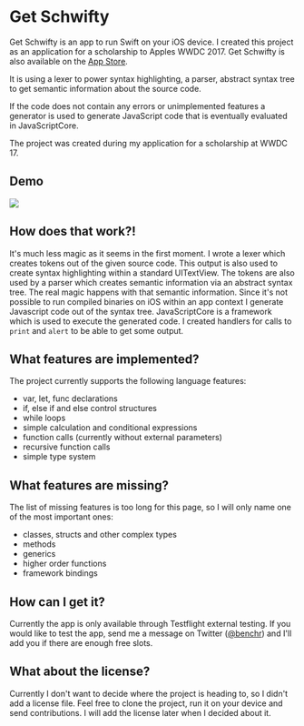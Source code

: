 # Get Schwifty

Get Schwifty is an app to run Swift on your iOS device. I created this project as an application for a scholarship to Apples WWDC 2017. Get Schwifty is also available on the [App Store](https://itunes.apple.com/de/app/get-schwifty/id1222398681?l=en&mt=8).

It is using a lexer to power syntax highlighting, a parser, abstract syntax tree to get semantic information about the source code.

If the code does not contain any errors or unimplemented features a generator is used to generate JavaScript code that is eventually evaluated in JavaScriptCore.

The project was created during my application for a scholarship at WWDC 17.

## Demo

![](img/live.gif)

## How does that work?!

It's much less magic as it seems in the first moment. I wrote a lexer which creates tokens out of the given source code. This output is also used to create syntax highlighting within a standard UITextView. The tokens are also used by a parser which creates semantic information via an abstract syntax tree.
The real magic happens with that semantic information. Since it's not possible to run compiled binaries on iOS within an app context I generate Javascript code out of the syntax tree. JavaScriptCore is a framework which is used to execute the generated code. I created handlers for calls to `print` and `alert` to be able to get some output.

## What features are implemented?

The project currently supports the following language features:

* var, let, func declarations
* if, else if and else control structures
* while loops
* simple calculation and conditional expressions
* function calls (currently without external parameters)
* recursive function calls
* simple type system

## What features are missing?

The list of missing features is too long for this page, so I will only name one of the most important ones:

* classes, structs and other complex types
* methods
* generics
* higher order functions
* framework bindings

## How can I get it?

Currently the app is only available through Testflight external testing. If you would like to test the app, send me a message on Twitter ([@benchr](https://twitter.com/benchr)) and I'll add you if there are enough free slots.

## What about the license?

Currently I don't want to decide where the project is heading to, so I didn't add a license file. Feel free to clone the project, run it on your device and send contributions. I will add the license later when I decided about it.
